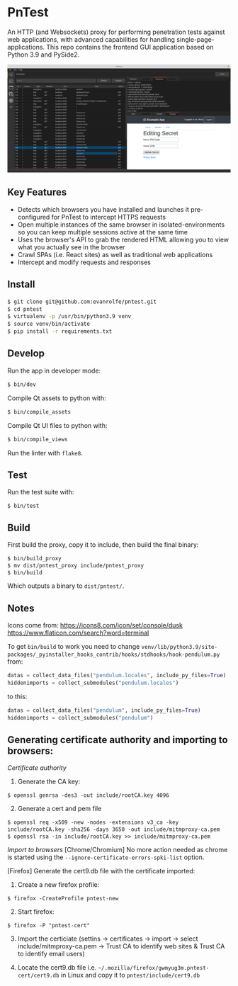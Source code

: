 # PnTest

An HTTP (and Websockets) proxy for performing penetration tests against web applications, with advanced capabilities for handling single-page-applications. This repo contains the frontend GUI application based on Python 3.9 and PySide2.

![](./screenshot.png)

## Key Features

- Detects which browsers you have installed and launches it pre-configured for PnTest to intercept HTTPS requests
- Open multiple instances of the same browser in isolated-environments so you can keep multiple sessions active at the same time
- Uses the browser's API to grab the rendered HTML allowing you to view what you actually see in the browser
- Crawl SPAs (i.e. React sites) as well as traditional web applications
- Intercept and modify requests and responses

## Install
```bash
$ git clone git@github.com:evanrolfe/pntest.git
$ cd pntest
$ virtualenv -p /usr/bin/python3.9 venv
$ source venv/bin/activate
$ pip install -r requirements.txt
```

## Develop
Run the app in developer mode:
```bash
$ bin/dev
```

Compile Qt assets to python with:
```bash
$ bin/compile_assets
```

Compile Qt UI files to python with:
```bash
$ bin/compile_views
```

Run the linter with `flake8`.

## Test
Run the test suite with:
```
$ bin/test
```

## Build
First build the proxy, copy it to include, then build the final binary:
```
$ bin/build_proxy
$ mv dist/pntest_proxy include/pntest_proxy
$ bin/build
```
Which outputs a binary to `dist/pntest/`.

## Notes
Icons come from:
https://icons8.com/icon/set/console/dusk
https://www.flaticon.com/search?word=terminal

To get `bin/build` to work you need to change `venv/lib/python3.9/site-packages/_pyinstaller_hooks_contrib/hooks/stdhooks/hook-pendulum.py` from:
```python
datas = collect_data_files("pendulum.locales", include_py_files=True)
hiddenimports = collect_submodules("pendulum.locales")

```
to this:
```python
datas = collect_data_files("pendulum", include_py_files=True)
hiddenimports = collect_submodules("pendulum")
```

## Generating certificate authority and importing to browsers:
*Certificate authority*
1. Generate the CA key:
```
$ openssl genrsa -des3 -out include/rootCA.key 4096
```
2. Generate a cert and pem file
```
$ openssl req -x509 -new -nodes -extensions v3_ca -key include/rootCA.key -sha256 -days 3650 -out include/mitmproxy-ca.pem
$ openssl rsa -in include/rootCA.key >> include/mitmproxy-ca.pem
```

*Import to browsers*
[Chrome/Chromium] No more action needed as chrome is started using the `--ignore-certificate-errors-spki-list` option.

[Firefox] Generate the cert9.db file with the certificate imported:

1. Create a new firefox profile:
```
$ firefox -CreateProfile pntest-new
```

2. Start firefox:
```
$ firefox -P "pntest-cert"
```

3. Import the certiciate (settins -> certificates -> import -> select include/mitmproxy-ca.pem -> Trust CA to identify web sites & Trust CA to identify email users)

4. Locate the cert9.db file i.e. `~/.mozilla/firefox/gwmyug3m.pntest-cert/cert9.db` in Linux and copy it to `pntest/include/cert9.db`
